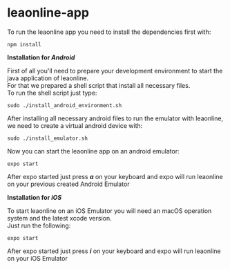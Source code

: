 # leaonline-app

To run the leaonline app you need to install the dependencies first with:  

``` 
npm install 
```


**Installation for _Android_**

First of all you'll need to prepare your development environment to start the java application of leaonline.  
For that we prepared a shell script that install all necessary files.  
To run the shell script just type:

```
sudo ./install_android_environment.sh
```
After installing all necessary android files to run the emulator with leaonline, we need to create a virtual android device with:

```
sudo ./install_emulator.sh
```
Now you can start the leaonline app on an android emulator:

```
expo start 
```

After expo started just press **_a_** on your keyboard and expo will run leaonline on your previous created Android Emulator


**Installation for _iOS_** 

To start leaonline on an iOS Emulator you will need an macOS operation system and the latest xcode version.  
Just run the following:

```
expo start
```

After expo started just press **_i_** on your keyboard and expo will run leaonline on your iOS Emulator
